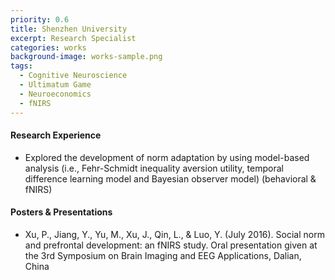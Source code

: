 ```yaml
---
priority: 0.6
title: Shenzhen University
excerpt: Research Specialist
categories: works
background-image: works-sample.png
tags:
  - Cognitive Neuroscience
  - Ultimatum Game
  - Neuroeconomics
  - fNIRS
---
```


#### Research Experience

- Explored the development of norm adaptation by using model-based analysis (i.e., Fehr-Schmidt inequality aversion utility, temporal difference learning model and Bayesian observer model) (behavioral & fNIRS)

#### Posters & Presentations

- Xu, P., Jiang, Y., Yu, M., Xu, J., Qin, L., & Luo, Y. (July 2016). Social norm and prefrontal development: an fNIRS study. Oral presentation given at the 3rd Symposium on Brain Imaging and EEG Applications, Dalian, China
